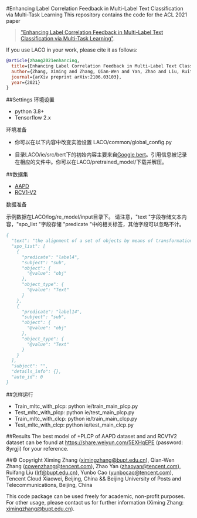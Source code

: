 #Enhancing Label Correlation Feedback in Multi-Label Text Classification via Multi-Task Learning
This repository contains the code for the ACL 2021 paper
>["Enhancing Label Correlation Feedback in Multi-Label Text Classification via Multi-Task Learning"](https://arxiv.org/abs/2106.03103).

If you use LACO in your work, please cite it as follows:
``` bibtex
@article{zhang2021enhancing,
  title={Enhancing Label Correlation Feedback in Multi-Label Text Classification via Multi-Task Learning},
  author={Zhang, Ximing and Zhang, Qian-Wen and Yan, Zhao and Liu, Ruifang and Cao, Yunbo},
  journal={arXiv preprint arXiv:2106.03103},
  year={2021}
}
```
##Settings
环境设置

- python 3.8+
- Tensorflow 2.x

环境准备

- 你可以在以下内容中改变实验设置 LACO/common/global_config.py

- 目录LACO/ie/src/bert下的初始内容主要来自[Google bert](https://github.com/google-research/bert)。引用信息被记录在相应的文件中。你可以在LACO/pretrained_model/下载并解压。

##数据集
- [AAPD](https://git.uwaterloo.ca/jimmylin/Castor-data/tree/master/datasets/AAPD)
- [RCV1-V2](http://www.ai.mit.edu/projects/jmlr/papers/volume5/lewis04a/lyrl2004_rcv1v2_README.htm)

数据准备

示例数据在LACO/log/re_model/input目录下。
请注意，"text "字段存储文本内容，"spo_list "字段存储 "predicate "中的相关标签，其他字段可以忽略不计。

``` bibtex
{
  "text": "the alignment of a set of objects by means of transformations plays an important role in computer vision whilst the case for only two objects can be solved globally , when multiple objects are considered usually iterative methods are used in practice the iterative methods perform well if the relative transformations between any pair of objects are free of noise however , if only noisy relative transformations are available \\( e g due to missing data or wrong correspondences \\) the iterative methods may fail based on the observation that the underlying noise free transformations can be retrieved from the null space of a matrix that can directly be obtained from pairwise alignments , this paper presents a novel method for the synchronisation of pairwise transformations such that they are transitively consistent simulations demonstrate that for noisy transformations , a large proportion of missing data and even for wrong correspondence assignments the method delivers encouraging results\n",
  "spo_list": [
    {
      "predicate": "label4",
      "subject": "sub",
      "object": {
        "@value": "obj"
      },
      "object_type": {
        "@value": "Text"
      }
    },
    {
      "predicate": "label14",
      "subject": "sub",
      "object": {
        "@value": "obj"
      },
      "object_type": {
        "@value": "Text"
      }
    }
  ],
  "subject": "",
  "details_info": {},
  "auto_id": 0
}
```

##怎样运行
-  Train_mltc_with_plcp:    python ie/train_main_plcp.py
-  Test_mltc_with_plcp:     python ie/test_main_plcp.py
-  Train_mltc_with_clcp:    python ie/train_main_clcp.py
-  Test_mltc_with_clcp:     python ie/test_main_clcp.py

##Results
The best model of +PLCP of AAPD dataset and and RCV1V2 dataset can be found at https://share.weiyun.com/5EXHqEPE (password: 8yrgji) for your reference.

##© Copyright
	Ximing Zhang (ximingzhang@bupt.edu.cn),
	Qian-Wen Zhang (cowenzhang@tencent.com),
	Zhao Yan (zhaoyan@tencent.com),
	Ruifang Liu (lrf@bupt.edu.cn),
	Yunbo Cao (yunbocao@tencent.com),
	Tencent Cloud Xiaowei, Beijing, China  && Beijing University of Posts and Telecommunications, Beijing, China  

This code package can be used freely for academic, non-profit purposes. For other usage, 
please contact us for further information (Ximing Zhang: ximingzhang@bupt.edu.cn).